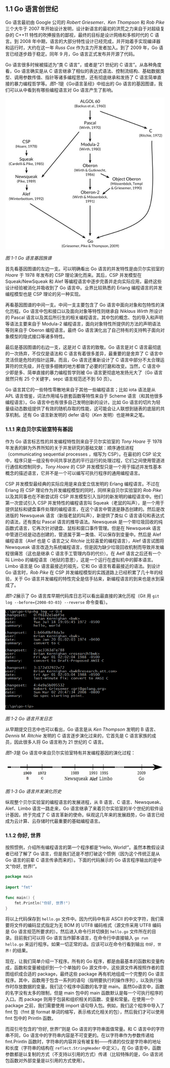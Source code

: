 ## 1.1 Go 语言创世纪

Go 语言最初由 Google 公司的 *Robert Griesemer*、*Ken Thompson* 和 *Rob Pike* 三个大牛于 2007 年开始设计发明，设计新语言的最初的洪荒之力来自于对超级复杂的 C++11 特性的吹捧报告的鄙视，最终的目标是设计网络和多核时代的 C 语言。到 2008 年中期，语言的大部分特性设计已经完成，并开始着手实现编译器和运行时，大约在这一年 *Russ Cox* 作为主力开发者加入。到了 2009 年，Go 语言已经逐步趋于稳定。同年 9 月，Go 语言正式发布并开源了代码。

Go 语言很多时候被描述为“类 C 语言”，或者是“21 世纪的 C 语言”。从各种角度看，Go 语言确实是从 C 语言继承了相似的表达式语法、控制流结构、基础数据类型、调用参数传值、指针等诸多编程思想，还有彻底继承和发扬了 C 语言简单直接的暴力编程哲学等。*图1-1*是《Go语言圣经》中给出的 Go 语言的基因图谱，我们可以从中看到有哪些编程语言对 Go 语言产生了影响。

![](../images/ch1-1-go-family-tree.png)

*图 1-1 Go 语言基因族谱*

首先看基因图谱的左边一支。可以明确看出 Go 语言的并发特性是由贝尔实验室的 *Hoare* 于 1978 年发布的 CSP 理论演化而来。其后，CSP 并发模型在 Squeak/NewSqueak 和 Alef 等编程语言中逐步完善并走向实际应用，最终这些设计经验被消化并吸收到了 Go 语言中。业界比较熟悉的 Erlang 编程语言的并发编程模型也是 CSP 理论的另一种实现。

再看基因图谱的中间一支。中间一支主要包含了 Go 语言中面向对象和包特性的演化历程。Go 语言中包和接口以及面向对象等特性则继承自 *Niklaus Wirth* 所设计的 Pascal 语言以及其后所衍生的相关编程语言。其中包的概念、包的导入和声明等语法主要来自于 Modula-2 编程语言，面向对象特性所提供的方法的声明语法等则来自于 Oberon 编程语言。最终 Go 语言演化出了自己特有的支持鸭子面向对象模型的隐式接口等诸多特性。

最后是基因图谱的右边一支，这是对 C 语言的致敬。Go 语言是对 C 语言最彻底的一次扬弃，不仅仅是语法和 C 语言有着很多差异，最重要的是舍弃了 C 语言中灵活但是危险的指针运算。而且，Go 语言还重新设计了 C 语言中部分不太合理运算符的优先级，并在很多细微的地方都做了必要的打磨和改变。当然，C 语言中少即是多、简单直接的暴力编程哲学则被 Go 语言更彻底地发扬光大了（Go 语言居然只有 25 个关键字，sepc 语言规范还不到 50 页）。

Go 语言其它的一些特性零散地来自于其他一些编程语言；比如 iota 语法是从 APL 语言借鉴，词法作用域与嵌套函数等特性来自于 Scheme 语言（和其他很多编程语言）。Go 语言中也有很多自己发明创新的设计。比如 Go 语言的切片为轻量级动态数组提供了有效的随机存取的性能，这可能会让人联想到链表的底层的共享机制。还有 Go 语言新发明的 defer 语句（*Ken* 发明）也是神来之笔。

### 1.1.1 来自贝尔实验室特有基因

作为 Go 语言标志性的并发编程特性则来自于贝尔实验室的 *Tony Hoare* 于 1978 年发表的鲜为外界所知的关于并发研究的基础文献：顺序通信进程（communicating sequential processes ，缩写为 CSP）。在最初的 CSP 论文中，程序只是一组没有中间共享状态的平行运行的处理过程，它们之间使用管道进行通信和控制同步。*Tony Hoare* 的 CSP 并发模型只是一个用于描述并发性基本概念的描述语言，它并不是一个可以编写可执行程序的通用编程语言。

CSP 并发模型最经典的实际应用是来自爱立信发明的 Erlang 编程语言。不过在 Erlang 将 CSP 理论作为并发编程模型的同时，同样来自贝尔实验室的 *Rob Pike* 以及其同事也在不断尝试将 CSP 并发模型引入当时的新发明的编程语言中。他们第一次尝试引入 CSP 并发特性的编程语言叫 Squeak（老鼠的叫声），是一个用于提供鼠标和键盘事件处理的编程语言，在这个语言中管道是静态创建的。然后是改进版的 Newsqueak 语言（新版老鼠的叫声），新提供了类似 C 语言语句和表达式的语法，还有类似 Pascal 语言的推导语法。Newsqueak 是一个带垃圾回收的纯函数式语言，它再次针对键盘、鼠标和窗口事件管理。但是在 Newsqueak 语言中管道已经是动态创建的，管道属于第一类值、可以保存到变量中。然后是 Alef 编程语言（Alef 也是 C 语言之父 *Ritchie* 比较喜爱的编程语言），Alef 语言试图将 Newsqueak 语言改造为系统编程语言，但是因为缺少垃圾回收机制而导致并发编程很痛苦（这也是继承 C 语言手工管理内存的代价）。在 Aelf 语言之后还有一个叫 Limbo 的编程语言（地狱的意思），这是一个运行在虚拟机中的脚本语言。Limbo 语言是 Go 语言最接近的祖先，它和 Go 语言有着最接近的语法。到设计 Go 语言时，*Rob Pike* 在 CSP 并发编程模型的实践道路上已经积累了几十年的经验，关于 Go 语言并发编程的特性完全是信手拈来，新编程语言的到来也是水到渠成了。

*图1-2*展示了 Go 语言库早期代码库日志可以看出最直接的演化历程（Git 用 `git log --before={2008-03-03} --reverse` 命令查看）。

![](../images/ch1-2-go-log4.png)

*图 1-2 Go 语言开发日志*

从早期提交日志中也可以看出，Go 语言是从 *Ken Thompson* 发明的 B 语言、*Dennis M. Ritchie* 发明的 C 语言逐步演化过来的，它首先是 C 语言家族的成员，因此很多人将 Go 语言称为 21 世纪的 C 语言。

*图1-3*是 Go 语言中来自贝尔实验室特有并发编程基因的演化过程：

![](../images/ch1-3-go-history.png)

*图 1-3 Go 语言并发演化历史*

纵观整个贝尔实验室的编程语言的发展进程，从 B 语言、C 语言、Newsqueak、Alef、Limbo 语言一路走来，Go 语言继承了来着贝尔实验室的半个世纪的软件设计基因，终于完成了 C 语言革新的使命。纵观这几年来的发展趋势，Go 语言已经成为云计算、云存储时代最重要的基础编程语言。

### 1.1.2 你好, 世界

按照惯例，介绍所有编程语言的第一个程序都是“Hello, World!”。虽然本教假设读者已经了解了 Go 语言，但是我们还是不想打破这个惯例（因为这个传统正是从 Go 语言的前辈 C 语言传承而来的）。下面的代码展示的 Go 语言程序输出的是中文“你好, 世界!”。

```Go
package main

import "fmt"

func main() {
	fmt.Println("你好, 世界!")
}
```

将以上代码保存到 `hello.go` 文件中。因为代码中有非 ASCII 的中文字符，我们需要将文件的编码显式指定为无 BOM 的 UTF8 编码格式（源文件采用 UTF8 编码是 Go 语言规范所要求的）。然后进入命令行并切换到 `hello.go` 文件所在的目录。目前我们可以将 Go 语言当作脚本语言，在命令行中直接输入 `go run hello.go` 来运行程序。如果一切正常的话。应该可以在命令行看到输出 `你好, 世界!` 的结果。

现在，让我们简单介绍一下程序。所有的 Go 程序，都是由最基本的函数和变量构成，函数和变量被组织到一个个单独的 Go 源文件中，这些源文件再按照作者的意图组织成合适的 package，最终这些 package 再有机地组成一个完整的 Go 语言程序。其中，函数用于包含一系列的语句（指明要执行的操作序列），以及执行操作时存放数据的变量。我们这个程序中函数的名字是 main。虽然Go语言中，函数的名字没有太多的限制，但是 main 包中的 main 函数默认是每一个可执行程序的入口。而 package 则用于包装和组织相关的函数、变量和常量。在使用一个 package 之前，我们需要使用 import 语句导入包。例如，我们这个程序中导入了 fmt 包（fmt 是 format 单词的缩写，表示格式化相关的包），然后我们才可以使用 fmt 包中的 Println 函数。

而双引号包含的“你好, 世界!”则是 Go 语言的字符串面值常量。和 C 语言中的字符串不同，Go 语言中的字符串内容是不可变更的。在以字符串作为参数传递给 fmt.Println 函数时，字符串的内容并没有被复制——传递的仅仅是字符串的地址和长度（字符串的结构在 `reflect.StringHeader` 中定义）。在 Go 语言中，函数参数都是以复制的方式（不支持以引用的方式）传递（比较特殊的是，Go 语言闭包函数对外部变量是以引用的方式使用）。
